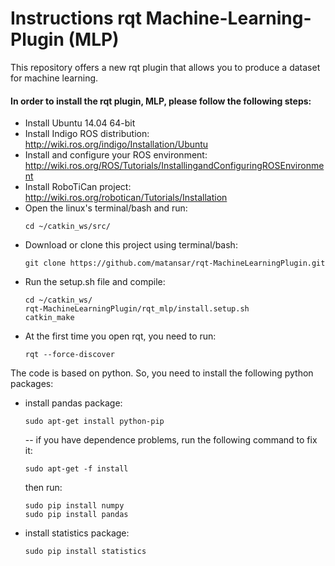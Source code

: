 # Instructions rqt Machine-Learning-Plugin (MLP) #
This repository offers a new rqt plugin that allows you to produce a dataset for machine learning. <br/>
#### In order to install the rqt plugin, MLP, please follow the following steps: ####
 * Install Ubuntu 14.04 64-bit
 * Install Indigo ROS distribution: http://wiki.ros.org/indigo/Installation/Ubuntu
 * Install and configure your ROS environment: http://wiki.ros.org/ROS/Tutorials/InstallingandConfiguringROSEnvironment
 * Install RoboTiCan project: http://wiki.ros.org/robotican/Tutorials/Installation
 * Open the linux's terminal/bash and run:
   ```{r, engine='sh', count_lines}
   cd ~/catkin_ws/src/
   ```
 * Download or clone this project using terminal/bash:
   ```{r, engine='sh', count_lines}
   git clone https://github.com/matansar/rqt-MachineLearningPlugin.git
   ```
 * Run the setup.sh file and compile:
   ```{r, engine='sh', count_lines}
   cd ~/catkin_ws/
   rqt-MachineLearningPlugin/rqt_mlp/install.setup.sh
   catkin_make
   ```
 * At the first time you open rqt, you need to run:
   ```{r, engine='sh', count_lines}
   rqt --force-discover
   ```
The code is based on python. So, you need to install the following python packages:
 * install pandas package:
   ```{r, engine='sh', count_lines}
   sudo apt-get install python-pip
   ```
   -- if you have dependence problems, run the following command to fix it:
   ```{r, engine='sh', count_lines}
   sudo apt-get -f install
   ```
   then run:
   ```{r, engine='sh', count_lines}
   sudo pip install numpy
   sudo pip install pandas
   ```
 * install statistics package:
      ```{r, engine='sh', count_lines}
   sudo pip install statistics
   ```
